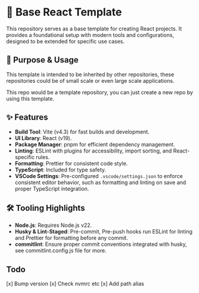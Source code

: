 # 🚀 Base React Template

This repository serves as a base template for creating React projects. It provides a foundational setup with modern tools and configurations, designed to be extended for specific use cases.

## 🎯 Purpose & Usage

This template is intended to be inherited by other repositories, these repositories could be of small scale or even large scale applications.

This repo would be a template repository, you can just create a new repo by using this template.

## ✨ Features

- **Build Tool**: Vite (v4.3) for fast builds and development.
- **UI Library**: React (v19).
- **Package Manager**: pnpm for efficient dependency management.
- **Linting**: ESLint with plugins for accessibility, import sorting, and React-specific rules.
- **Formatting**: Prettier for consistent code style.
- **TypeScript**: Included for type safety.
- **VSCode Settings**: Pre-configured `.vscode/settings.json` to enforce consistent editor behavior, such as formatting and linting on save and proper TypeScript integration.

## 🛠️ Tooling Highlights

- **Node.js**: Requires Node.js v22.
- **Husky & Lint-Staged**: Pre-commit, Pre-push hooks run ESLint for linting and Prettier for formatting before any commit.
- **commitlint**: Ensure proper commit conventions integrated with husky, see commitlint.config.js file for more.

## Todo

[x] Bump version
[x] Check nvmrc etc
[x] Add path alias
